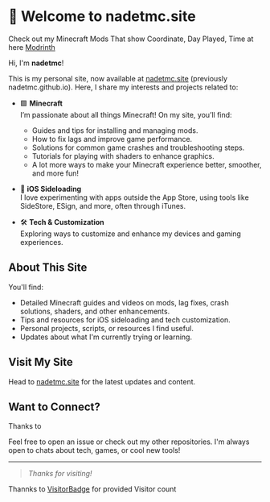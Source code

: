 # 👋 Welcome to nadetmc.site

Check out my Minecraft Mods That show Coordinate, Day Played, Time at here [Modrinth](https://modrinth.com/mod/coorddisplay)


Hi, I'm **nadetmc**!

This is my personal site, now available at [nadetmc.site](https://nadetmc.site) (previously nadetmc.github.io). Here, I share my interests and projects related to:

- 🟩 **Minecraft**  
  I’m passionate about all things Minecraft! On my site, you’ll find:
  - Guides and tips for installing and managing mods.
  - How to fix lags and improve game performance.
  - Solutions for common game crashes and troubleshooting steps.
  - Tutorials for playing with shaders to enhance graphics.
  - A lot more ways to make your Minecraft experience better, smoother, and more fun!

- 📱 **iOS Sideloading**  
  I love experimenting with apps outside the App Store, using tools like SideStore, ESign, and more, often through iTunes.

- 🛠️ **Tech & Customization**  
  Exploring ways to customize and enhance my devices and gaming experiences.

## About This Site

You'll find:
- Detailed Minecraft guides and videos on mods, lag fixes, crash solutions, shaders, and other enhancements.
- Tips and resources for iOS sideloading and tech customization.
- Personal projects, scripts, or resources I find useful.
- Updates about what I'm currently trying or learning.

## Visit My Site

Head to [nadetmc.site](https://nadetmc.site) for the latest updates and content.

## Want to Connect?

Thanks to

Feel free to open an issue or check out my other repositories. I'm always open to chats about tech, games, or cool new tools!

---

> _Thanks for visiting!_


Thannks to [VisitorBadge](https://www.visitorbadge.io/) for provided Visitor count
